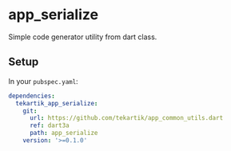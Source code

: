 # app_serialize

Simple code generator utility from dart class.

## Setup

In your `pubspec.yaml`:

```yaml
dependencies:
  tekartik_app_serialize:
    git:
      url: https://github.com/tekartik/app_common_utils.dart
      ref: dart3a
      path: app_serialize
    version: '>=0.1.0'
```
